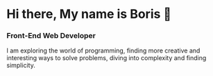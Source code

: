 # Hi there, My name is Boris 👋
### Front-End Web Developer

I am exploring the world of programming, 
finding more creative and interesting ways to solve problems, 
diving into complexity and finding simplicity.

<!--
**Borisrunfast/Borisrunfast** is a ✨ _special_ ✨ repository because its `README.md` (this file) appears on your GitHub profile.
-->
